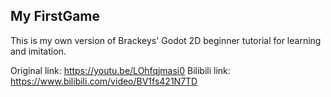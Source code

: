 ## My FirstGame

This is my own version of Brackeys' Godot 2D beginner tutorial for learning and imitation.

Original link: https://youtu.be/LOhfqjmasi0
Bilibili link: https://www.bilibili.com/video/BV1fs421N7TD

